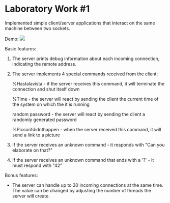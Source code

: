 # Laboratory Work #1

Implemented simple client/server applications that interact on the same machine between two sockets.

Demo:
![](https://media.giphy.com/media/l4KicAag7QsFgQcmY/giphy.gif)

Basic features:

1. The server prints debug information about each incoming connection, indicating the remote address.

2. The server implements 4 special commands received from the client:
	
	%Hastalavista - if the server receives this command, it will terminate the connection and shut itself down
	
	%Time - the server will react by sending the client the current time of the system on which the it is running

	random password - the server will react by sending the client a randomly generated password

	%Picsoritdidnthappen - when the server received this command, it will send a link to a picture

3. If the server receives an unknown command - it responds with "Can you elaborate on that?"

4. If the server receives an unknown command that ends with a '?' - it must respond with "42"

Bonus features:
- The server can handle up to 30 incoming connections at the same time. The value can be changed by adjusting the number of threads the server will create.
